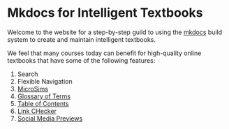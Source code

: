 # Mkdocs for Intelligent Textbooks

Welcome to the website for a step-by-step guild to using the [mkdocs](http://mkdocs.com) build system to create and maintain intelligent textbooks.

We feel that many courses today can benefit for high-quality online textbooks that have some of the following features:

1. Search
2. Flexible Navigation
3. [MicroSims](./glossary.md#microsim)
4. [Glossary of Terms](./glossary.md#glossary-of-terms)
5. [Table of Contents](./glossary.md)
6. [Link CHecker](./glossary.md#link-checker)
7. [Social Media Previews](./)